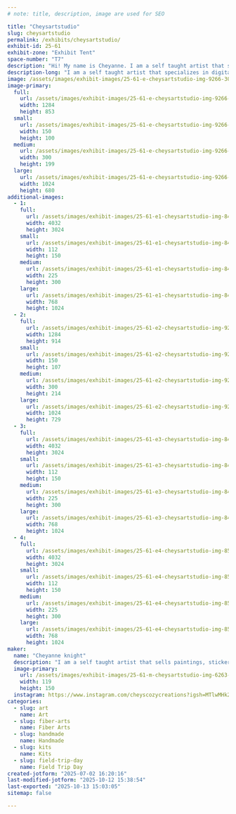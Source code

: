 ```yaml
---
# note: title, description, image are used for SEO

title: "Cheysartstudio"
slug: cheysartstudio
permalink: /exhibits/cheysartstudio/
exhibit-id: 25-61
exhibit-zone: "Exhibit Tent"
space-number: "T7"
description: "Hi! My name is Cheyanne. I am a self taught artist that specializes in digital art and crochet!"
description-long: "I am a self taught artist that specializes in digital art and crochet! I have a wide variety of crochet items ranging from small keychains and toys to Blankets and wearables. I also have a large selection of art work in a variety of forms like sticker, painting, art prints and more!"
image: /assets/images/exhibit-images/25-61-e-cheysartstudio-img-9266-300x199.jpeg
image-primary: 
  full:
    url: /assets/images/exhibit-images/25-61-e-cheysartstudio-img-9266-full.jpeg
    width: 1284
    height: 853
  small:
    url: /assets/images/exhibit-images/25-61-e-cheysartstudio-img-9266-150x100.jpeg
    width: 150
    height: 100
  medium:
    url: /assets/images/exhibit-images/25-61-e-cheysartstudio-img-9266-300x199.jpeg
    width: 300
    height: 199
  large:
    url: /assets/images/exhibit-images/25-61-e-cheysartstudio-img-9266-1024x680.jpeg
    width: 1024
    height: 680
additional-images: 
  - 1:
    full:
      url: /assets/images/exhibit-images/25-61-e1-cheysartstudio-img-8487-full.jpeg
      width: 4032
      height: 3024
    small:
      url: /assets/images/exhibit-images/25-61-e1-cheysartstudio-img-8487-112x150.jpeg
      width: 112
      height: 150
    medium:
      url: /assets/images/exhibit-images/25-61-e1-cheysartstudio-img-8487-225x300.jpeg
      width: 225
      height: 300
    large:
      url: /assets/images/exhibit-images/25-61-e1-cheysartstudio-img-8487-768x1024.jpeg
      width: 768
      height: 1024
  - 2:
    full:
      url: /assets/images/exhibit-images/25-61-e2-cheysartstudio-img-9263-full.jpeg
      width: 1284
      height: 914
    small:
      url: /assets/images/exhibit-images/25-61-e2-cheysartstudio-img-9263-150x107.jpeg
      width: 150
      height: 107
    medium:
      url: /assets/images/exhibit-images/25-61-e2-cheysartstudio-img-9263-300x214.jpeg
      width: 300
      height: 214
    large:
      url: /assets/images/exhibit-images/25-61-e2-cheysartstudio-img-9263-1024x729.jpeg
      width: 1024
      height: 729
  - 3:
    full:
      url: /assets/images/exhibit-images/25-61-e3-cheysartstudio-img-8486-full.jpeg
      width: 4032
      height: 3024
    small:
      url: /assets/images/exhibit-images/25-61-e3-cheysartstudio-img-8486-112x150.jpeg
      width: 112
      height: 150
    medium:
      url: /assets/images/exhibit-images/25-61-e3-cheysartstudio-img-8486-225x300.jpeg
      width: 225
      height: 300
    large:
      url: /assets/images/exhibit-images/25-61-e3-cheysartstudio-img-8486-768x1024.jpeg
      width: 768
      height: 1024
  - 4:
    full:
      url: /assets/images/exhibit-images/25-61-e4-cheysartstudio-img-8529-full.jpeg
      width: 4032
      height: 3024
    small:
      url: /assets/images/exhibit-images/25-61-e4-cheysartstudio-img-8529-112x150.jpeg
      width: 112
      height: 150
    medium:
      url: /assets/images/exhibit-images/25-61-e4-cheysartstudio-img-8529-225x300.jpeg
      width: 225
      height: 300
    large:
      url: /assets/images/exhibit-images/25-61-e4-cheysartstudio-img-8529-768x1024.jpeg
      width: 768
      height: 1024
maker: 
  name: "Cheyanne knight"
  description: "I am a self taught artist that sells paintings, stickers, art prints and crochet items all hand made and designed by me."
  image-primary:
    url: /assets/images/exhibit-images/25-61-m-cheysartstudio-img-6263-237x300.jpeg
    width: 119
    height: 150
  instagram: https://www.instagram.com/cheyscozycreations?igsh=MTlwMHk2cGI4dTUxcA%3D%3D&utm_source=qr
categories: 
  - slug: art
    name: Art
  - slug: fiber-arts
    name: Fiber Arts
  - slug: handmade
    name: Handmade
  - slug: kits
    name: Kits
  - slug: field-trip-day
    name: Field Trip Day
created-jotform: "2025-07-02 16:20:16"
last-modified-jotform: "2025-10-12 15:38:54"
last-exported: "2025-10-13 15:03:05"
sitemap: false

---
```

